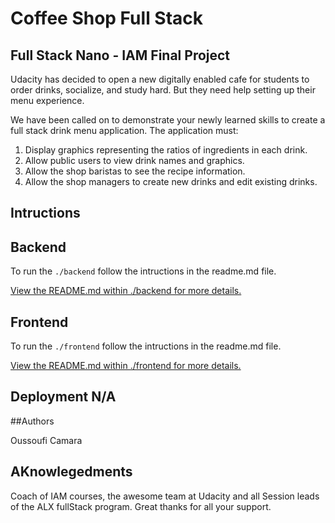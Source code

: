 # Coffee Shop Full Stack

## Full Stack Nano - IAM Final Project

Udacity has decided to open a new digitally enabled cafe for students to order drinks, socialize, and study hard. But they need help setting up their menu experience.

We have been called on to demonstrate your newly learned skills to create a full stack drink menu application. The application must:

1. Display graphics representing the ratios of ingredients in each drink.
2. Allow public users to view drink names and graphics.
3. Allow the shop baristas to see the recipe information.
4. Allow the shop managers to create new drinks and edit existing drinks.

## Intructions

## Backend

To run the `./backend` follow the intructions in the readme.md file.

[View the README.md within ./backend for more details.](./backend/README.md)

## Frontend

To run the `./frontend` follow the intructions in the readme.md file.

[View the README.md within ./frontend for more details.](./frontend/README.md)

## Deployment N/A

##Authors

Oussoufi Camara

## AKnowlegedments

Coach of IAM courses, the awesome team at Udacity and all Session leads of the ALX fullStack program.
Great thanks for all your support.


